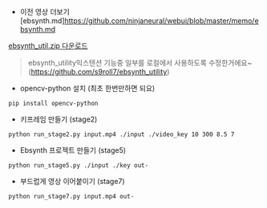 - 이전 영상 더보기
  [ebsynth.md]<https://github.com/ninjaneural/webui/blob/master/memo/ebsynth.md>

[ebsynth_util.zip 다운로드](https://github.com/ninjaneural/webui/blob/master/memo/ebsynth_util/ebsynth_util.zip)

> ebsynth_utility익스텐션 기능중 일부를 로컬에서 사용하도록 수정한거에요~  
> (https://github.com/s9roll7/ebsynth_utility)

- opencv-python 설치 (최초 한번만하면 되요)

```
pip install opencv-python
```

- 키프레임 만들기 (stage2)

```
python run_stage2.py input.mp4 ./input ./video_key 10 300 8.5 7
```

- Ebsynth 프로젝트 만들기 (stage5)

```
python run_stage5.py ./input ./key out-
```

- 부드럽게 영상 이어붙이기 (stage7)

```
python run_stage7.py input.mp4 out-
```
